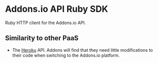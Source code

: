 # Addons.io API Ruby SDK

Ruby HTTP client for the Addons.io API.

## Similarity to other PaaS

- The [Heroku](https://heroku.com) API. Addons will find that they need little modifications to their code when switching to the Addons.io platform.
